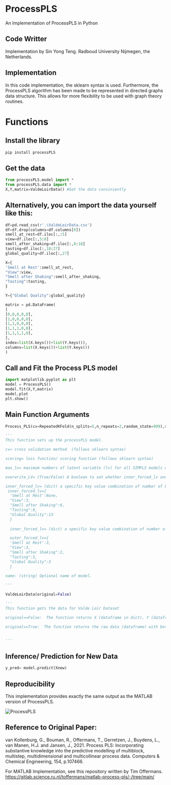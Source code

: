 # ProcessPLS
An Implementation of ProcessPLS in Python


## Code Writter
Implementation by Sin Yong Teng. Radboud University Nijmegen, the Netherlands.

## Implementation
In this code implementation, the sklearn syntax is used. Furthermore, the ProcessPLS algorithm has been made to be represented in directed graphs data structure. This allows for more flexibility to be used with graph theory routines. 

# Functions

## Install the library
```bat
pip install processPLS
```

## Get the data
```python
from processPLS.model import *
from processPLS.data import *
X,Y,matrix=ValdeLoirData() #Get the data conviniently
```

## Alternatively, you can import the data yourself like this:
```python
df=pd.read_csv(r'.\ValdeLoirData.csv')
df=df.drop(columns=df.columns[0])
smell_at_rest=df.iloc[:,:5]
view=df.iloc[:,5:8]
smell_after_shaking=df.iloc[:,8:18]
tasting=df.iloc[:,18:27]
global_quality=df.iloc[:,27]

X={
'Smell at Rest':smell_at_rest,
"View":view,
"Smell after Shaking":smell_after_shaking,
"Tasting":tasting,
}

Y={"Global Quality":global_quality}

matrix = pd.DataFrame(
[
[0,0,0,0,0], 
[1,0,0,0,0],
[1,1,0,0,0],
[1,1,1,0,0],
[1,1,1,1,0],
],
index=list(X.keys())+list(Y.keys()),
columns=list(X.keys())+list(Y.keys())
)

```

## Call and Fit the Process PLS model
```python
import matplotlib.pyplot as plt
model = ProcessPLS()
model.fit(X,Y,matrix)
model.plot
plt.show()
```

## Main Function Arguments
```python
Process_PLS(cv=RepeatedKFold(n_splits=5,n_repeats=2,random_state=999),scoring='neg_mean_squared_error',max_lv=30,overwrite_lv=False,inner_forced_lv=None,outer_forced_lv=None,name=None)

'''
This function sets up the processPLS model.

cv= cross validation method  (follows sklearn syntax)

scoring= loss function/ scoring function (follows sklearn syntax)

max_lv= maximum numbers of latent variable (lv) for all SIMPLS models within ProcessPLS

overwrite_LV= (True/False) A boolean to set whether inner_forced_lv and outer_forced_lv should be used instead of automatically selecting latent variables

inner_forced_lv= (dict) a specific key value combination of number of LVs to forced into the inner model. Argument overwrite_LV must be set to True for this to be used. Example input:
 inner_forced_lv={
  'Smell at Rest':None,
  "View":3,
  "Smell after Shaking":6,
  "Tasting":8,
  "Global Quality":13
  }
  
  inner_forced_lv= (dict) a specific key value combination of number of LVs to forced into the outer model. Argument overwrite_LV must be set to True for this to be used. Example input:

  outer_forced_lv={
  'Smell at Rest':3,
  "View":3,
  "Smell after Shaking":2,
  "Tasting":5,
  "Global Quality":3
  }
  
name: (string) Optional name of model.

'''

ValdeLoirData(original=False)

'''
This function gets the data for Valde Loir Dataset

original==False:  The function returns X (dataframe in dict), Y (dataframe dict), and matrix (dataframe). matrix is the adjacency matrix for the graph connections.

original==True:  The function returns the raw data (dataframe) with both X and Y combined within


'''

```

## Inference/ Prediction for New Data

```python
y_pred= model.predict(Xnew)

```





## Reproducibility
This implementation provides exactly the same output as the MATLAB version of ProcessPLS.

![ProcessPLS](https://user-images.githubusercontent.com/19692103/167320976-cf252fd0-5b0a-4463-b546-c6078c70b00c.png)



## Reference to Original Paper:
van Kollenburg, G., Bouman, R., Offermans, T., Gerretzen, J., Buydens, L., van Manen, H.J. and Jansen, J., 2021. Process PLS: Incorporating substantive knowledge into the predictive modelling of multiblock, multistep, multidimensional and multicollinear process data. Computers & Chemical Engineering, 154, p.107466.

For MATLAB Implementation, see this repository written by Tim Offermans.
https://gitlab.science.ru.nl/toffermans/matlab-process-pls/-/tree/main/
